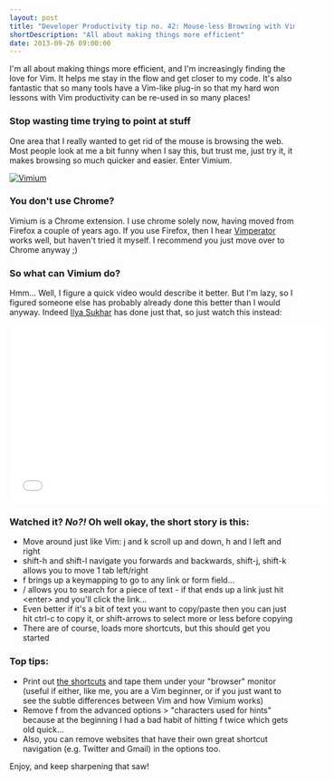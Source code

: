 ```yaml
---
layout: post
title: "Developer Productivity tip no. 42: Mouse-less Browsing with Vimium"
shortDescription: "All about making things more efficient"
date: 2013-09-26 09:00:00
---
```

I'm all about making things more efficient, and I'm increasingly finding the love for Vim. 
It helps me stay in the flow and get closer to my code. It's also fantastic that so many tools have
a Vim-like plug-in so that my hard won lessons with Vim productivity can be re-used in so many places!

### Stop wasting time trying to point at stuff

One area that I really wanted to get rid of the mouse is browsing the web. Most people look at me a bit
funny when I say this, but trust me, just try it, it makes browsing so much quicker and easier. Enter Vimium.

[![Vimium](/assets/images/vimium_logo.png)](https://chrome.google.com/webstore/detail/vimium/dbepggeogbaibhgnhhndojpepiihcmeb?hl=en "Vimium Chrome Extension")

### You don't use Chrome?

Vimium is a Chrome extension. I use chrome solely now, having moved from Firefox a couple of years ago. 
If you use Firefox, then I hear [Vimperator](http://en.wikipedia.org/wiki/Vimperator "Vimperator Firefox add-on")
works well, but haven't tried it myself. I recommend you just move over to Chrome anyway ;)

### So what can Vimium do?

Hmm... Well, I figure a quick video would describe it better. But I'm lazy, so I figured someone else has probably 
already done this better than I would anyway.
Indeed [Ilya Sukhar](http://www.youtube.com/user/vimium?feature=watch "Ilya Sukhar") has done just that, so just watch this instead:
<iframe width="560" height="315" src="//www.youtube.com/embed/OUl2mJnjwbY" frameborder="0"></iframe>

### Watched it? _No?!_ Oh well okay, the short story is this:



*   Move around just like Vim: j and k scroll up and down, h and l left and right
*   shift-h and shift-l navigate you forwards and backwards, shift-j, shift-k allows you to move 1 tab left/right
*   f brings up a keymapping to go to any link or form field...
*   / allows you to search for a piece of text - if that ends up a link just hit &lt;enter&gt; and you'll click the link...
*   Even better if it's a bit of text you want to copy/paste then you can just hit ctrl-c to copy it, or shift-arrows to select more or less before copying
*   There are of course, loads more shortcuts, but this should get you started


### Top tips:



*   Print out [the shortcuts](https://github.com/philc/vimium/blob/master/README.md "vimium readme") and tape them under your "browser" monitor (useful if either, like me, you are a Vim beginner, or if you just want to see the subtle differences between Vim and how Vimium works)
*   Remove f from the advanced options > "characters used for hints" because at the beginning I had a bad habit of hitting f twice which gets old quick...
*   Also, you can remove websites that have their own great shortcut navigation (e.g. Twitter and Gmail) in the options too.

Enjoy, and keep sharpening that saw!

